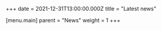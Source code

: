 +++
date = 2021-12-31T13:00:00.000Z
title = "Latest news"

[menu.main]
parent = "News"
weight = 1
+++

